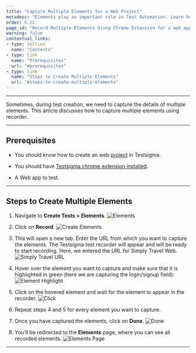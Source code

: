 ```yaml
---
title: "Capture Multiple Elements for a Web Project"
metadesc: "Elements play an important role in Test Automation. Learn how to create elements using Testsigma's test recorder extension for a Web Application."
order: 6.22
page_id: "Record Multiple Elements Using Chrome Extension for a web application"
warning: false
contextual_links:
- type: section
  name: "Contents"
- type: link
  name: "Prerequisites"
  url: "#prerequisites"
- type: link
  name: "Steps to Create Multiple Elements"
  url: "#steps-to-create-multiple-elements"
---
```


---

Sometimes, during test creation, we need to capture the details of multiple elements.  This article discusses how to capture multiple elements using recorder. 


---


## **Prerequisites**

- You should know how to create an web [project](https://testsigma.com/docs/projects/overview/) in Testsigma.

- You should have [Testsigma chrome extension installed](https://testsigma.com/docs/test-step-recorder/install-chrome-extension/). 

- A Web app to test.


---


## **Steps to Create Multiple Elements**


1. Navigate to **Create Tests > Elements**.
![Elements](https://s3.amazonaws.com/static-docs.testsigma.com/new_images/projects/applications/sielelements.png)


2. Click on **Record**.
![Create Elements](https://s3.amazonaws.com/static-docs.testsigma.com/new_images/projects/applications/waeccorec.png)


3. This will open a new tab. Enter the URL from which you want to capture the elements. The Testsigma test recorder will appear and will be ready to start recording. Here, we entered the URL for Simply Travel Web.
![Simply Travel URL](https://s3.amazonaws.com/static-docs.testsigma.com/new_images/projects/applications/waecmerec.png)


4. Hover over the element you want to capture and make sure that it is highlighted in green (here we are capturing the login/signup field):
![Element Highlight](https://s3.amazonaws.com/static-docs.testsigma.com/new_images/projects/applications/waechgr.png)


5. Click on the hovered element and wait for the element to appear in the recorder. 
![Click](https://s3.amazonaws.com/static-docs.testsigma.com/new_images/projects/applications/waecwfetrec.png)


6. Repeat steps 4 and 5 for every element you want to capture.


7. Once you have captured the elements, click on **Done**.
![Done](https://s3.amazonaws.com/static-docs.testsigma.com/new_images/projects/applications/waeccodone.png)


8. You'll be redirected to the **Elements** page, where you can see all recorded elements. 
![Elements Page](https://s3.amazonaws.com/static-docs.testsigma.com/new_images/projects/applications/waecallelm.png)



---
